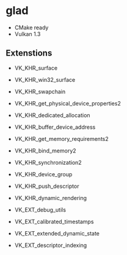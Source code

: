 # glad

- CMake ready
- Vulkan 1.3

## Extenstions

- VK_KHR_surface
- VK_KHR_win32_surface
- VK_KHR_swapchain

- VK_KHR_get_physical_device_properties2
- VK_KHR_dedicated_allocation
- VK_KHR_buffer_device_address
- VK_KHR_get_memory_requirements2
- VK_KHR_bind_memory2
- VK_KHR_synchronization2
- VK_KHR_device_group
- VK_KHR_push_descriptor
- VK_KHR_dynamic_rendering

- VK_EXT_debug_utils
- VK_EXT_calibrated_timestamps
- VK_EXT_extended_dynamic_state
- VK_EXT_descriptor_indexing
